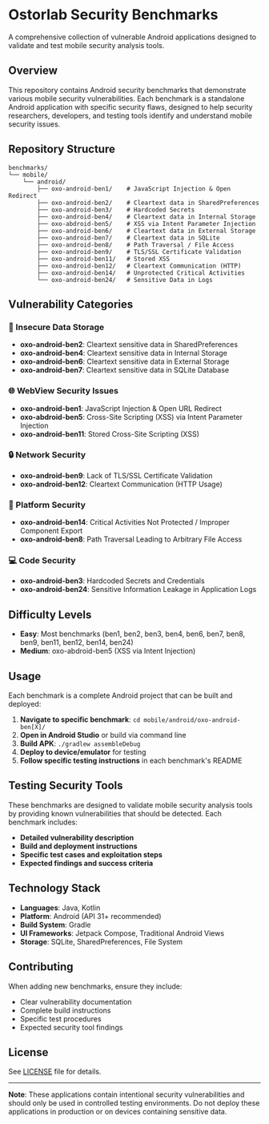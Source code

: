 # Ostorlab Security Benchmarks

A comprehensive collection of vulnerable Android applications designed to validate and test mobile security analysis tools.

## Overview

This repository contains Android security benchmarks that demonstrate various mobile security vulnerabilities. Each benchmark is a standalone Android application with specific security flaws, designed to help security researchers, developers, and testing tools identify and understand mobile security issues.

## Repository Structure

```
benchmarks/
└── mobile/
    └── android/
        ├── oxo-android-ben1/    # JavaScript Injection & Open Redirect
        ├── oxo-android-ben2/    # Cleartext data in SharedPreferences
        ├── oxo-android-ben3/    # Hardcoded Secrets
        ├── oxo-android-ben4/    # Cleartext data in Internal Storage
        ├── oxo-abdroid-ben5/    # XSS via Intent Parameter Injection
        ├── oxo-android-ben6/    # Cleartext data in External Storage
        ├── oxo-android-ben7/    # Cleartext data in SQLite
        ├── oxo-android-ben8/    # Path Traversal / File Access
        ├── oxo-android-ben9/    # TLS/SSL Certificate Validation
        ├── oxo-android-ben11/   # Stored XSS
        ├── oxo-android-ben12/   # Cleartext Communication (HTTP)
        ├── oxo-android-ben14/   # Unprotected Critical Activities
        └── oxo-android-ben24/   # Sensitive Data in Logs
```

## Vulnerability Categories

### 🔐 Insecure Data Storage
- **oxo-android-ben2**: Cleartext sensitive data in SharedPreferences
- **oxo-android-ben4**: Cleartext sensitive data in Internal Storage  
- **oxo-android-ben6**: Cleartext sensitive data in External Storage
- **oxo-android-ben7**: Cleartext sensitive data in SQLite Database

### 🌐 WebView Security Issues
- **oxo-android-ben1**: JavaScript Injection & Open URL Redirect
- **oxo-abdroid-ben5**: Cross-Site Scripting (XSS) via Intent Parameter Injection
- **oxo-android-ben11**: Stored Cross-Site Scripting (XSS)

### 🔒 Network Security
- **oxo-android-ben9**: Lack of TLS/SSL Certificate Validation
- **oxo-android-ben12**: Cleartext Communication (HTTP Usage)

### 📱 Platform Security
- **oxo-android-ben14**: Critical Activities Not Protected / Improper Component Export
- **oxo-android-ben8**: Path Traversal Leading to Arbitrary File Access

### 💻 Code Security
- **oxo-android-ben3**: Hardcoded Secrets and Credentials
- **oxo-android-ben24**: Sensitive Information Leakage in Application Logs

## Difficulty Levels

- **Easy**: Most benchmarks (ben1, ben2, ben3, ben4, ben6, ben7, ben8, ben9, ben11, ben12, ben14, ben24)
- **Medium**: oxo-abdroid-ben5 (XSS via Intent Injection)

## Usage

Each benchmark is a complete Android project that can be built and deployed:

1. **Navigate to specific benchmark**: `cd mobile/android/oxo-android-ben[X]/`
2. **Open in Android Studio** or build via command line
3. **Build APK**: `./gradlew assembleDebug`
4. **Deploy to device/emulator** for testing
5. **Follow specific testing instructions** in each benchmark's README

## Testing Security Tools

These benchmarks are designed to validate mobile security analysis tools by providing known vulnerabilities that should be detected. Each benchmark includes:

- **Detailed vulnerability description**
- **Build and deployment instructions** 
- **Specific test cases and exploitation steps**
- **Expected findings and success criteria**

## Technology Stack

- **Languages**: Java, Kotlin
- **Platform**: Android (API 31+ recommended)
- **Build System**: Gradle
- **UI Frameworks**: Jetpack Compose, Traditional Android Views
- **Storage**: SQLite, SharedPreferences, File System

## Contributing

When adding new benchmarks, ensure they include:
- Clear vulnerability documentation
- Complete build instructions
- Specific test procedures
- Expected security tool findings

## License

See [LICENSE](LICENSE) file for details.

---

**Note**: These applications contain intentional security vulnerabilities and should only be used in controlled testing environments. Do not deploy these applications in production or on devices containing sensitive data.

